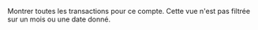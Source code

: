 Montrer toutes les transactions pour ce compte. Cette vue n'est pas filtrée sur un mois ou une date donné.